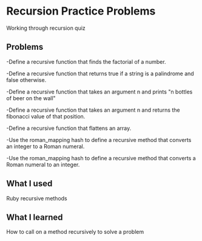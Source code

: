 # Recursion Practice Problems

Working through recursion quiz

## Problems

-Define a recursive function that finds the factorial of a number.

-Define a recursive function that returns true if a string is a palindrome and false otherwise.

-Define a recursive function that takes an argument n and prints "n bottles of beer on the wall"

-Define a recursive function that takes an argument n and returns the fibonacci value of that position.

-Define a recursive function that flattens an array.

-Use the roman_mapping hash to define a recursive method that converts an integer to a Roman numeral.

-Use the roman_mapping hash to define a recursive method that converts a Roman numeral to an integer.

## What I used

Ruby recursive methods

## What I learned

How to call on a method recursively to solve a problem
